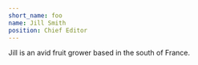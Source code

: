 ```yaml
---
short_name: foo
name: Jill Smith
position: Chief Editor
---
```

Jill is an avid fruit grower based in the south of France.
